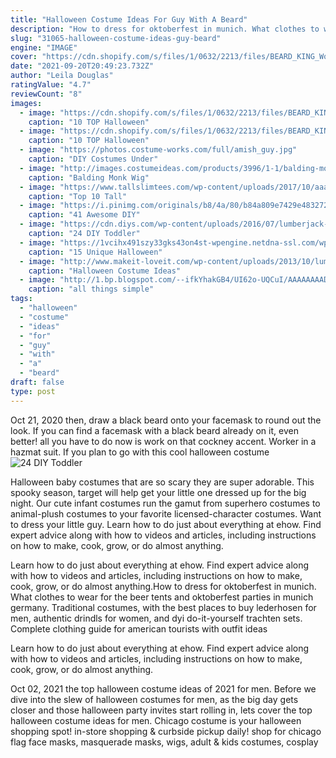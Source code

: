 ```yaml
---
title: "Halloween Costume Ideas For Guy With A Beard"
description: "How to dress for oktoberfest in munich. What clothes to wear for the beer tents and oktoberfest parties in munich germany. Traditional costumes, with the best places to buy lederhosen for men, authentic drindls for women, and dyi do-it-yourself trachten sets. Complete clothing guide for american tourists with outfit ideas"
slug: "31065-halloween-costume-ideas-guy-beard"
engine: "IMAGE"
cover: "https://cdn.shopify.com/s/files/1/0632/2213/files/BEARD_KING_World_Beard___Mustache_Championships_Best_In_Show_1024x1024.jpg?v=1504730848"
date: "2021-09-20T20:49:23.732Z"
author: "Leila Douglas"
ratingValue: "4.7"
reviewCount: "8"
images:
  - image: "https://cdn.shopify.com/s/files/1/0632/2213/files/BEARD_KING_World_Beard___Mustache_Championships_Best_In_Show_1024x1024.jpg?v=1504730848"
    caption: "10 TOP Halloween"
  - image: "https://cdn.shopify.com/s/files/1/0632/2213/files/BEARD_KING_Top_Halloween_Costumes_The_Fat_Jewish_1024x1024.jpg?v=1508960257"
    caption: "10 TOP Halloween"
  - image: "https://photos.costume-works.com/full/amish_guy.jpg"
    caption: "DIY Costumes Under"
  - image: "http://images.costumeideas.com/products/3996/1-1/balding-monk-wig.jpg"
    caption: "Balding Monk Wig"
  - image: "https://www.tallslimtees.com/wp-content/uploads/2017/10/aaa7.jpg"
    caption: "Top 10 Tall"
  - image: "https://i.pinimg.com/originals/b8/4a/80/b84a809e7429e483272f056606a53825.jpg"
    caption: "41 Awesome DIY"
  - image: "https://cdn.diys.com/wp-content/uploads/2016/07/lumberjack-costume-with-beard.jpg"
    caption: "24 DIY Toddler"
  - image: "https://1vcihx491szy33gks43on4st-wpengine.netdna-ssl.com/wp-content/uploads/2016/10/gladiator.gif"
    caption: "15 Unique Halloween"
  - image: "http://www.makeit-loveit.com/wp-content/uploads/2013/10/lumberjack-costume-with-beard.jpg"
    caption: "Halloween Costume Ideas"
  - image: "http://1.bp.blogspot.com/--ifkYhakGB4/UI62o-UQCuI/AAAAAAAADBc/yc2LrMYWatc/s1600/gnomes.jpg"
    caption: "all things simple"
tags:
  - "halloween"
  - "costume"
  - "ideas"
  - "for"
  - "guy"
  - "with"
  - "a"
  - "beard"
draft: false
type: post
---
```


Oct 21, 2020 then, draw a black beard onto your facemask to round out the look. If you can find a facemask with a black beard already on it, even better! all you have to do now is work on that cockney accent. Worker in a hazmat suit. If you plan to go with this cool halloween costume
![24 DIY Toddler](https://cdn.diys.com/wp-content/uploads/2016/07/lumberjack-costume-with-beard.jpg "24 DIY Toddler")

Halloween baby costumes that are so scary they are super adorable. This spooky season, target will help get your little one dressed up for the big night. Our cute infant costumes run the gamut from superhero costumes to animal-plush costumes to your favorite licensed-character costumes. Want to dress your little guy. Learn how to do just about everything at ehow. Find expert advice along with how to videos and articles, including instructions on how to make, cook, grow, or do almost anything.
<!--inArticleAds-->

<!--galleryOne-->

Learn how to do just about everything at ehow. Find expert advice along with how to videos and articles, including instructions on how to make, cook, grow, or do almost anything.How to dress for oktoberfest in munich. What clothes to wear for the beer tents and oktoberfest parties in munich germany. Traditional costumes, with the best places to buy lederhosen for men, authentic drindls for women, and dyi do-it-yourself trachten sets. Complete clothing guide for american tourists with outfit ideas
<!--inArticleAds-->

<!--galleryTwo-->

Learn how to do just about everything at ehow. Find expert advice along with how to videos and articles, including instructions on how to make, cook, grow, or do almost anything.
<!--galleryThree-->

Oct 02, 2021 the top halloween costume ideas of 2021 for men. Before we dive into the slew of halloween costumes for men, as the big day gets closer and those halloween party invites start rolling in, lets cover the top halloween costume ideas for men. Chicago costume is your halloween shopping spot! in-store shopping & curbside pickup daily! shop for chicago flag face masks, masquerade masks, wigs, adult & kids costumes, cosplay
